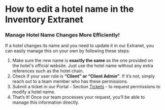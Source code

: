 ﻿---
sidebar_position: 3
---

# How to edit a hotel name in the Inventory Extranet

### Manage Hotel Name Changes More Efficiently!

If a hotel changes its name and you need to update it in our Extranet, you can easily manage this on your own by following these steps:

1. Make sure the new name is **exactly the same** as the one provided on the hotel's official website. Just use the hotel name without any extra references such as the hotel chain.
2. Check if your user role is **“Client” or “Client Admin”**. If it’s not, simply reach out to a team member who has these permissions.
3. Submit a ticket in our Portal - Section [Tickets](https://app.travelgate.com/support) - to request permissions to modify a hotel name.
4. That’s it! Once our team processes your request, you’ll be able to manage this information directly.